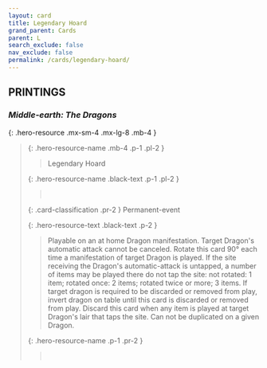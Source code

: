 ```yaml
---
layout: card
title: Legendary Hoard
grand_parent: Cards
parent: L
search_exclude: false
nav_exclude: false
permalink: /cards/legendary-hoard/
---
```


## PRINTINGS


### _Middle-earth: The Dragons_

{: .hero-resource .mx-sm-4 .mx-lg-8 .mb-4 }
> {: .hero-resource-name .mb-4 .p-1 .pl-2 }
> > <div class="card-mp"></div>
> > <div class="card-name">Legendary Hoard</div>
>
> {: .hero-resource-name .black-text .p-1 .pl-2 }
> > &nbsp;
>
> {: .card-classification .pr-2 }
> Permanent-event
>
> {: .hero-resource-text .black-text .p-2 }
> > Playable on an at home Dragon manifestation. Target Dragon's automatic attack cannot be canceled. Rotate this card 90° each time a manifestation of target Dragon is played. If the site receiving the Dragon's automatic-attack is untapped, a number of items may be played there do not tap the site: not rotated: 1 item; rotated once: 2 items; rotated twice or more; 3 items. If target dragon is required to be discarded or removed from play, invert dragon on table until this card is discarded or removed from play. Discard this card when any item is played at target Dragon's lair that taps the site. Can not be duplicated on a given Dragon. 
> 
> {: .hero-resource-name .p-1 .pr-2 }
> > <div class="card-shield"></div>
> > <div class="card-corruption">&nbsp;</div>
